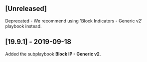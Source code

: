 ## [Unreleased]
Deprecated - We recommend using 'Block Indicators - Generic v2' playbook instead.


## [19.9.1] - 2019-09-18
Added the subplaybook **Block IP - Generic v2**.
